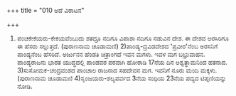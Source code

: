 +++
title = "010 ಅದೆ ವಿರಾಟನ"

+++
1) ಪಂಚಕೇಕೆಯರು-ಕೇಕಯವೆಂಬುದು ಶತದ್ರೂ ನದಿಗೂ ವಿಪಾಶಾ ನದಿಗೂ ನಡುವಿನ ದೇಶ. ಈ ದೇಶದ ಅರಸಿರಿಗೂ ಈ ಹೆಸರು ಸಲ್ಲುತ್ತದೆ. (ಪುರಾಣನಾಮ ಚೂಡಾಮಣಿ) 2)ಪಾಂಡ್ಯ-ದ್ರವಿಡದೇಶದ 'ಪ್ರವೀರ'ನೆಂಬ ಅರಸನಿಗೆ ಪಾಂಡ್ಯನೆಂಬ ಹೆಸರಿದೆ. ಅರ್ಜುನನ ಹೆಂಡತಿ ಚಿತ್ರಾಂಗದೆ ಇವನ ಮಗಳು. ಇವಳ ಮಗ ಬಭ್ರುವಾಹನ. ಪಾಂಡ್ಯರಾಜನು ಭಾರತ ಯುದ್ಧದಲ್ಲಿ ಪಾಂಡವರ ಪರವಾಗಿ ಹೋರಾಡಿ 17ನೆಯ ದಿನ ಅಶ್ವತ್ಥಾಮನಿಂದ ಹತನಾದ. 3)ಸುಸೋಮಕ-ಚಂದ್ರವಂಶದ ಪಾಂಚಾಲ ರಾಜನಾದ ಸಹದೇವನ ಮಗ. ಇವನಿಗೆ ನೂರು ಮಂದಿ ಮಕ್ಕಳು. (ಪುರಾಣನಾಮ ಚೂಡಾಮಣಿ 4)ಸೃಂಜಯರು-ಶಲ್ಯಪರ್ವದ 3ನೆಯ ಸಂಧಿಯ 23ನೆಯ ಪದ್ಯದ ಟಿಪ್ಪಣಿಯನ್ನು ನೋಡಿ.